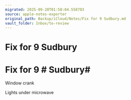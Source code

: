 ```yaml
---
migrated: 2025-09-20T01:58:04.558703
source: apple-notes-exporter
original_path: Backup/iCloud/Notes/Fix for 9 Sudbury.md
vault_folder: Inbox/to-review
---
```

# Fix for 9 Sudbury

# Fix for 9 # Sudbury#  

Window crank

Lights under microwave 
